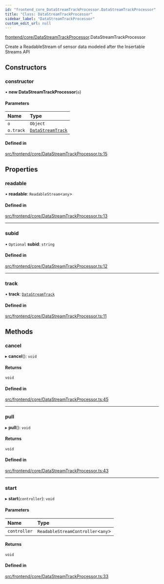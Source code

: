 ```yaml
---
id: "frontend_core_DataStreamTrackProcessor.DataStreamTrackProcessor"
title: "Class: DataStreamTrackProcessor"
sidebar_label: "DataStreamTrackProcessor"
custom_edit_url: null
---
```


[frontend/core/DataStreamTrackProcessor](../modules/frontend_core_DataStreamTrackProcessor).DataStreamTrackProcessor

Create a ReadableStream of sensor data modeled after the Insertable Streams API

## Constructors

### constructor

• **new DataStreamTrackProcessor**(`o`)

#### Parameters

| Name | Type |
| :------ | :------ |
| `o` | `Object` |
| `o.track` | [`DataStreamTrack`](frontend_core_DataStreamTrack.DataStreamTrack) |

#### Defined in

[src/frontend/core/DataStreamTrackProcessor.ts:15](https://github.com/brainsatplay/datastreams-api-ts/blob/60f94d3/src/frontend/core/DataStreamTrackProcessor.ts#L15)

## Properties

### readable

• **readable**: `ReadableStream`<`any`\>

#### Defined in

[src/frontend/core/DataStreamTrackProcessor.ts:13](https://github.com/brainsatplay/datastreams-api-ts/blob/60f94d3/src/frontend/core/DataStreamTrackProcessor.ts#L13)

___

### subid

• `Optional` **subid**: `string`

#### Defined in

[src/frontend/core/DataStreamTrackProcessor.ts:12](https://github.com/brainsatplay/datastreams-api-ts/blob/60f94d3/src/frontend/core/DataStreamTrackProcessor.ts#L12)

___

### track

• **track**: [`DataStreamTrack`](frontend_core_DataStreamTrack.DataStreamTrack)

#### Defined in

[src/frontend/core/DataStreamTrackProcessor.ts:11](https://github.com/brainsatplay/datastreams-api-ts/blob/60f94d3/src/frontend/core/DataStreamTrackProcessor.ts#L11)

## Methods

### cancel

▸ **cancel**(): `void`

#### Returns

`void`

#### Defined in

[src/frontend/core/DataStreamTrackProcessor.ts:45](https://github.com/brainsatplay/datastreams-api-ts/blob/60f94d3/src/frontend/core/DataStreamTrackProcessor.ts#L45)

___

### pull

▸ **pull**(): `void`

#### Returns

`void`

#### Defined in

[src/frontend/core/DataStreamTrackProcessor.ts:43](https://github.com/brainsatplay/datastreams-api-ts/blob/60f94d3/src/frontend/core/DataStreamTrackProcessor.ts#L43)

___

### start

▸ **start**(`controller`): `void`

#### Parameters

| Name | Type |
| :------ | :------ |
| `controller` | `ReadableStreamController`<`any`\> |

#### Returns

`void`

#### Defined in

[src/frontend/core/DataStreamTrackProcessor.ts:33](https://github.com/brainsatplay/datastreams-api-ts/blob/60f94d3/src/frontend/core/DataStreamTrackProcessor.ts#L33)
